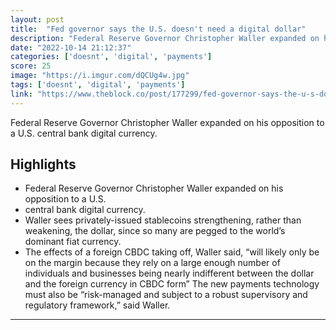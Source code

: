 ```yaml
---
layout: post
title:  "Fed governor says the U.S. doesn't need a digital dollar"
description: "Federal Reserve Governor Christopher Waller expanded on his opposition to a U.S. central bank digital currency."
date: "2022-10-14 21:12:37"
categories: ['doesnt', 'digital', 'payments']
score: 25
image: "https://i.imgur.com/dQCUg4w.jpg"
tags: ['doesnt', 'digital', 'payments']
link: "https://www.theblock.co/post/177299/fed-governor-says-the-u-s-doesnt-need-a-digital-dollar"
---
```


Federal Reserve Governor Christopher Waller expanded on his opposition to a U.S. central bank digital currency.

## Highlights

- Federal Reserve Governor Christopher Waller expanded on his opposition to a U.S.
- central bank digital currency.
- Waller sees privately-issued stablecoins strengthening, rather than weakening, the dollar, since so many are pegged to the world’s dominant fiat currency.
- The effects of a foreign CBDC taking off, Waller said, “will likely only be on the margin because they rely on a large enough number of individuals and businesses being nearly indifferent between the dollar and the foreign currency in CBDC form” The new payments technology must also be “risk-managed and subject to a robust supervisory and regulatory framework,” said Waller.

---
